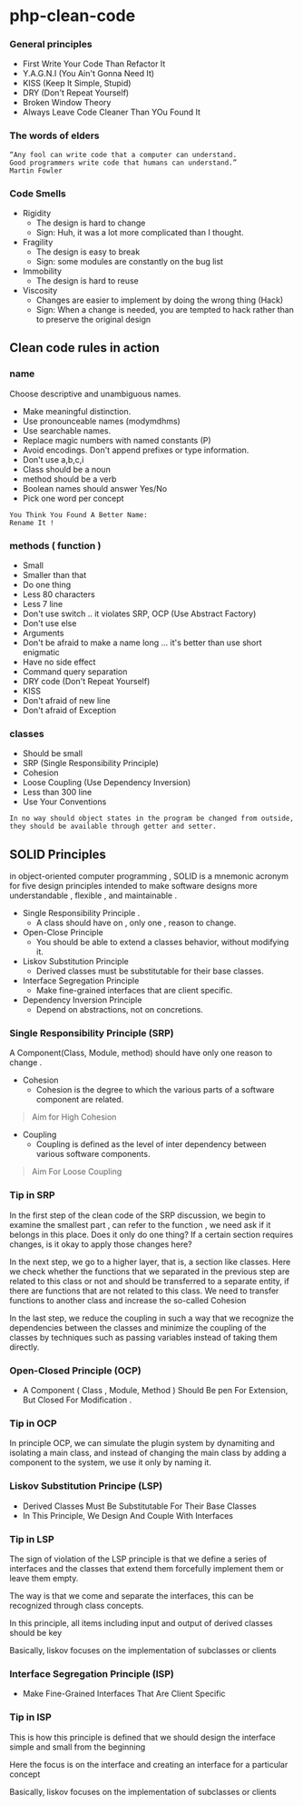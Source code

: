 # php-clean-code

### General principles

- First Write Your Code Than Refactor It
- Y.A.G.N.I (You Ain't Gonna Need It)
- KISS (Keep It Simple, Stupid)
- DRY (Don't Repeat Yourself)
- Broken Window Theory
- Always Leave Code Cleaner Than YOu Found It

### The words of elders

```
“Any fool can write code that a computer can understand.
Good programmers write code that humans can understand.”
Martin Fowler
```

### Code Smells

- Rigidity
    - The design is hard to change
    - Sign: Huh, it was a lot more complicated than I thought.
- Fragility
    - The design is easy to break
    - Sign: some modules are constantly on the bug list
- Immobility
    - The design is hard to reuse
- Viscosity
    - Changes are easier to implement by doing the wrong thing (Hack)
    - Sign: When a change is needed, you are tempted to hack rather than to preserve
      the original design

## Clean code rules in action

### name

Choose descriptive and unambiguous names.

- Make meaningful distinction.
- Use pronounceable names (modymdhms)
- Use searchable names.
- Replace magic numbers with named constants (P)
- Avoid encodings. Don't append prefixes or type information.
- Don't use a,b,c,i
- Class should be a noun
- method should be a verb
- Boolean names should answer Yes/No
- Pick one word per concept

```text
You Think You Found A Better Name:
Rename It !
```

### methods ( function )

- Small
- Smaller than that
- Do one thing
- Less 80 characters
- Less 7 line
- Don't use switch .. it violates SRP, OCP (Use Abstract Factory)
- Don't use else
- Arguments
- Don't be afraid to make a name long ... it's better than use short enigmatic
- Have no side effect
- Command query separation
- DRY code (Don't Repeat Yourself)
- KISS
- Don't afraid of new line
- Don't afraid of Exception

### classes 

- Should be small
- SRP (Single Responsibility Principle)
- Cohesion
- Loose Coupling (Use Dependency Inversion)
- Less than 300 line
- Use Your Conventions

```
In no way should object states in the program be changed from outside,
they should be available through getter and setter.
```

## SOLID Principles 

in object-oriented computer programming , SOLID is a mnemonic acronym for five design principles intended to make software designs more understandable , flexible , and maintainable .

* Single Responsibility Principle .
  * A class should have on , only one , reason to change.
* Open-Close Principle
  * You should be able to extend a classes behavior, without modifying it.
* Liskov Substitution Principle
  * Derived classes must be substitutable for their base classes.
* Interface Segregation Principle
  * Make fine-grained interfaces that are client specific.
* Dependency Inversion Principle 
  * Depend on abstractions, not on concretions.

### Single Responsibility Principle (SRP)

A Component(Class, Module, method) should have only one reason to change .

* Cohesion
  * Cohesion is the degree to which the various parts of a software component are related.
> Aim for High Cohesion

* Coupling
  * Coupling is defined as the level of inter dependency between various software components.
> Aim For Loose Coupling

### Tip in SRP

In the first step of the clean code of the SRP discussion, we begin to examine the smallest part , can refer to the function , we need ask if it belongs in this place. Does it only do one thing? If a certain section requires changes, is it okay to apply those changes here?

In the next step, we go to a higher layer, that is, a section like classes.
Here we check whether the functions that we separated in the previous step are related to this class or not and should be transferred to a separate entity, if there are functions that are not related to this class. We need to transfer functions to another class and increase the so-called Cohesion

In the last step, we reduce the coupling in such a way that we recognize the dependencies between the classes and minimize the coupling of the classes by techniques such as passing variables instead of taking them directly.

### Open-Closed Principle (OCP)

* A Component ( Class , Module, Method ) Should Be pen For Extension, But Closed For Modification .

### Tip in OCP

In principle OCP, we can simulate the plugin system by dynamiting and isolating a main class, and instead of changing the main class by adding a component to the system, we use it only by naming it.

### Liskov Substitution Principe (LSP)

* Derived Classes Must Be Substitutable For Their Base Classes
* In This Principle, We Design And Couple With Interfaces

### Tip in LSP

The sign of violation of the LSP principle is that we define a series of interfaces and the classes that extend them forcefully implement them or leave them empty.

The way is that we come and separate the interfaces, this can be recognized through class concepts.

In this principle, all items including input and output of derived classes should be key

Basically, liskov focuses on the implementation of subclasses or clients

### Interface Segregation Principle (ISP)

* Make Fine-Grained Interfaces That Are Client Specific

### Tip in ISP

This is how this principle is defined that we should design the interface simple and small from the beginning

Here the focus is on the interface and creating an interface for a particular concept

Basically, liskov focuses on the implementation of subclasses or clients